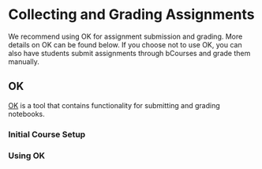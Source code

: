 # Collecting and Grading Assignments

We recommend using OK for assignment submission and grading. More details on OK can be found below. If you choose not to use OK, you can also have students submit assignments through bCourses and grade them manually.

## OK

[OK](https://okpy.org/) is a tool that contains functionality for submitting and grading notebooks.

### Initial Course Setup

### Using OK




